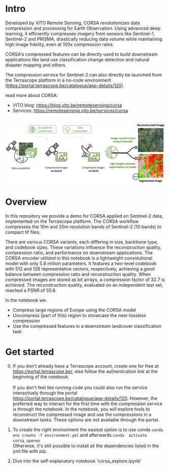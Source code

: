 # Intro

Developed by VITO Remote Sensing, CORSA revolutionizes data compression and processing for Earth Observation.
Using advanced deep learning, it efficiently compresses imagery from sensors like Sentinel-1, Sentinel-2 and PRISMA, drastically reducing data volume while maintaining high image fidelity, even at 100x compression rates.

CORSA's compressed features can be directly used to build downstream applications like land use classification change detection and natural disaster mapping and others.

The compression service for Sentinel-2 can also directly be launched from the Terrascope platform in a no-code environment (https://portal.terrascope.be/catalogue/app-details/120).

read more about CORSA:
- VITO blog: https://blog.vito.be/remotesensing/corsa
- Services: https://remotesensing.vito.be/services/corsa

<br>
<img src="images/corsa_flow.PNG" alt="The CORSA processing flow" width="800"/>

# Overview
In this repository we provide a demo for CORSA applied on Sentinel-2 data, implemented on the Terrascope platform.
The CORSA workflow compresses the 10m and 20m resolution bands of Sentinel-2 (10 bands) to compact tif files.


There are various CORSA variants, each differing in size, backbone type, and codebook sizes. These variations influence the reconstruction quality, compression ratio, and performance on downstream applications. The CORSA encoder utilized in this notebook is a lightweight convolutional model with only 5.8 million parameters. It features a two-level codebook with 512 and 128 representative vectors, respectively, achieving a good balance between compression ratio and reconstruction quality. When compressed images are stored as bit arrays, a compression factor of 32.7 is achieved. The reconstruction quality, evaluated on an independent test set, reached a PSNR of 55.8.


In the notebook we:
- Compress large regions of Europe using the CORSA model
- Uncompress (part of this) region to showcase the near-lossless compression
- Use the compressed features in a downstream landcover classification task


# Get started
0. If you don't already have a Terrascope account, create one for free at https://portal.terrascope.be/, else follow the authentication link at the beginning of the notebook.  <br><br>
If you don't feel like running code you could also run the service interactively through the portal https://portal.terrascope.be/catalogue/app-details/120.
However, the preferred way to interact for the first time with the compression service is through the notebook. In the notebook, you will explore tools to reconstruct the compressed image and use the compressions in a downstream tasks. These options are not available through the portal. 

2. To create the right environment the easiest option is to use conda ```conda env create -f environment.yml``` and afterwards ```conda  activate corsa_openeo```<br>
Otherwise, it's still possible to install all the dependencies listed in the yml file with pip.

3. Dive into the self-explanatory notebook 'corsa_explore.ipynb'
